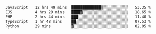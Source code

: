  
<!--START_SECTION:waka-->

```txt
JavaScript   12 hrs 49 mins  █████████████▒░░░░░░░░░░░   53.35 %
EJS          4 hrs 29 mins   ████▓░░░░░░░░░░░░░░░░░░░░   18.65 %
PHP          2 hrs 44 mins   ███░░░░░░░░░░░░░░░░░░░░░░   11.40 %
TypeScript   1 hr 48 mins    ██░░░░░░░░░░░░░░░░░░░░░░░   07.53 %
Python       29 mins         ▓░░░░░░░░░░░░░░░░░░░░░░░░   02.05 %
```

<!--END_SECTION:waka-->
